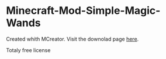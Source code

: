# Minecraft-Mod-Simple-Magic-Wands

Created whith MCreator.
Visit the downolad page [here](https://mcreator.net/modification/95284/simple-magic-wands).

Totaly free license

